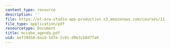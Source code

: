 ```yaml
---
content_type: resource
description: ''
file: https://ol-ocw-studio-app-production.s3.amazonaws.com/courses/11-947-new-century-cities-real-estate-digital-technology-and-design-fall-2004/aef39d508a1d1dfe2c01d9e3cb8d7fa0_mccabe_agenda.pdf
file_type: application/pdf
resourcetype: Document
title: mccabe_agenda.pdf
uid: aef39d50-8a1d-1dfe-2c01-d9e3cb8d7fa0
---
```

